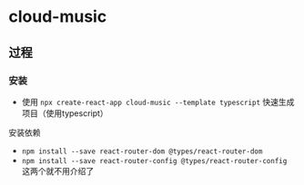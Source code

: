 # cloud-music

## 过程

### 安装
- 使用 `npx create-react-app cloud-music --template typescript` 快速生成项目（使用typescript）

安装依赖

- `npm install --save react-router-dom @types/react-router-dom`
- `npm install --save react-router-config @types/react-router-config`
这两个就不用介绍了

### 